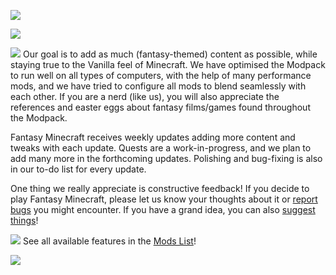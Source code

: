 <a href="https://pixeldreamstudios.github.io"><img src="https://www.bisecthosting.com/images/CF/Fantasy_Minecraft/BH_NU_HEADER.png"></a>

<a href="https://bisecthosting.com/PixelDream"><img src="https://www.bisecthosting.com/images/CF/Fantasy_Minecraft/BH_NU_PROMO.png"></a>

<picture><img src="https://www.bisecthosting.com/images/CF/Fantasy_Minecraft/BH_NU_BANNER1.png"></picture>
Our goal is to add as much (fantasy-themed) content as possible, while staying true to the Vanilla feel of Minecraft. We have optimised the Modpack to run well on all types of computers, with the help of many performance mods, and we have tried to configure all mods to blend seamlessly with each other. If you are a nerd (like us), you will also appreciate the references and easter eggs about fantasy films/games found throughout the Modpack.

Fantasy Minecraft receives weekly updates adding more content and tweaks with each update. Quests are a work-in-progress, and we plan to add many more in the forthcoming updates. Polishing and bug-fixing is also in our to-do list for every update.

One thing we really appreciate is constructive feedback! If you decide to play Fantasy Minecraft, please let us know your thoughts about it or [report bugs](https://github.com/pixeldreamstudios/FantasyMinecraft/issues/new?assignees=&labels=bug&template=bug_report.yml) you might encounter. If you have a grand idea, you can also [suggest things](https://github.com/pixeldreamstudios/FantasyMinecraft/issues/new?assignees=&labels=enhancement&template=feature_request.yml)!

<picture><img src="https://www.bisecthosting.com/images/CF/Fantasy_Minecraft/BH_NU_BANNER2.png"></picture>
See all available features in the [Mods List](https://github.com/pixeldreamstudios/FantasyMinecraft/wiki/Mods-List)!

<a href="https://discord.com/invite/rexDZqAJc3"><img src="https://user-images.githubusercontent.com/100732009/200151161-3e300d50-c8c2-41dd-b777-df445aff7316.png"></a>
